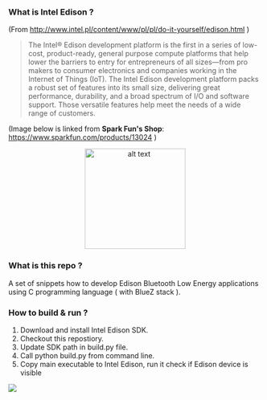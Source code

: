 ### What is Intel Edison ?
(From http://www.intel.pl/content/www/pl/pl/do-it-yourself/edison.html )
>The Intel® Edison development platform is the first in a series of low-cost, product-ready, general purpose compute platforms that help lower the barriers to entry for entrepreneurs of all sizes—from pro makers to consumer electronics and companies working in the Internet of Things (IoT). The Intel Edison development platform packs a robust set of features into its small size, delivering great performance, durability, and a broad spectrum of I/O and software support. Those versatile features help meet the needs of a wide range of customers.

(Image below is linked from **Spark Fun's Shop**: https://www.sparkfun.com/products/13024 )
<div align="center"><img src="https://cdn.sparkfun.com//assets/parts/1/0/0/1/0/13024-01.jpg" alt="alt text" width="200px"/></div>

### What is this repo ?

A set of snippets how to develop Edison Bluetooth Low Energy applications using C programming language ( with BlueZ stack ).

### How to build & run ?

1. Download and install Intel Edison SDK.
2. Checkout this repostiory.
3. Update SDK path in build.py file.
4. Call python build.py from command line.
5. Copy main executable to Intel Edison, run it check if Edison device is visible 


<img src="http://i.imgur.com/zAGqc03.png" align="center">

